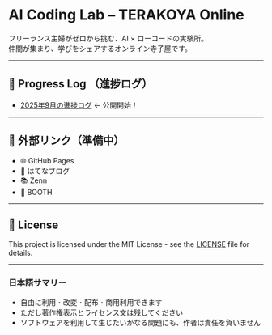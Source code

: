 # AI Coding Lab – TERAKOYA Online

フリーランス主婦がゼロから挑む、AI × ローコードの実験所。  
仲間が集まり、学びをシェアするオンライン寺子屋です。

---

## 🚀 Progress Log （進捗ログ）

- [2025年9月の進捗ログ](progress/2025-09.md) ← 公開開始！


---

## 📂 外部リンク（準備中）

- 🌐 GitHub Pages
- 📝 はてなブログ
- 📚 Zenn
- 🛒 BOOTH

---

## 📜 License

This project is licensed under the MIT License - see the [LICENSE](./LICENSE) file for details.

---

### 日本語サマリー
- 自由に利用・改変・配布・商用利用できます  
- ただし著作権表示とライセンス文は残してください  
- ソフトウェアを利用して生じたいかなる問題にも、作者は責任を負いません  


